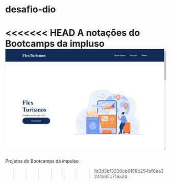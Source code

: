 # desafio-dio
<<<<<<< HEAD
A notações do Bootcamps da impluso
<img src='test.png' alt='modelo'>
=======
Projetos do Bootcamps da impulso 
>>>>>>> fd3d3bf3330cb6158b254bf8ea3241b65c71ea24
